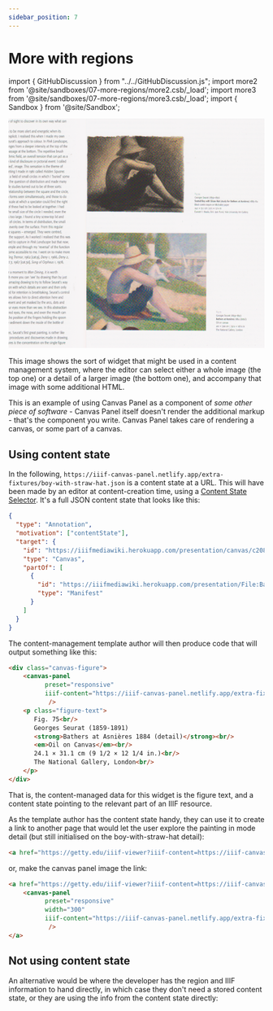 ```yaml
---
sidebar_position: 7
---
```


# More with regions

import { GitHubDiscussion } from "../../GitHubDiscussion.js";
import more2 from '@site/sandboxes/07-more-regions/more2.csb/_load';
import more3 from '@site/sandboxes/07-more-regions/more3.csb/_load';
import { Sandbox } from '@site/Sandbox';

![Excerpt from exhibition catalogue](../../static/img/examples/riley.png)

This image shows the sort of widget that might be used in a content management system, where the editor can select either a whole image (the top one) or a detail of a larger image (the bottom one), and accompany that image with some additional HTML.

This is an example of using Canvas Panel as a component of _some other piece of software_ - Canvas Panel itself doesn't render the additional markup - that's the component you write. Canvas Panel takes care of rendering a canvas, or some part of a canvas.

## Using content state

In the following, `https://iiif-canvas-panel.netlify.app/extra-fixtures/boy-with-straw-hat.json` is a content state at a URL. This will have been made by an editor at content-creation time, using a [Content State Selector](../../docs/applications/content-state-selector). It's a full JSON content state that looks like this:

```json
{
  "type": "Annotation",
  "motivation": ["contentState"],
  "target": {
    "id": "https://iiifmediawiki.herokuapp.com/presentation/canvas/c208117.json#xywh=50,990,2100,1755",
    "type": "Canvas",
    "partOf": [
      {
        "id": "https://iiifmediawiki.herokuapp.com/presentation/File:Baigneurs_a_Asnieres.jpg",
        "type": "Manifest"
      }
    ]
  }
}
```

The content-management template author will then produce code that will output something like this:

```html
<div class="canvas-figure">
    <canvas-panel 
          preset="responsive"
          iiif-content="https://iiif-canvas-panel.netlify.app/extra-fixtures/boy-with-straw-hat.json"
           />
    <p class="figure-text">
       Fig. 75<br/>
       Georges Seurat (1859-1891)
       <strong>Bathers at Asnières 1884 (detail)</strong><br/>
       <em>Oil on Canvas</em><br/>
       24.1 × 31.1 cm (9 1/2 × 12 1/4 in.)<br/>
       The National Gallery, London<br/>
    </p>
</div>
```

That is, the content-managed data for this widget is the figure text, and a content state pointing to the relevant part of an IIIF resource.

As the template author has the content state handy, they can use it to create a link to another page that would let the user explore the painting in mode detail (but still initialised on the boy-with-straw-hat detail):

```html
<a href="https://getty.edu/iiif-viewer?iiif-content=https://iiif-canvas-panel.netlify.app/extra-fixtures/boy-with-straw-hat.json">View this painting</a>
```

or, make the canvas panel image the link:

```html
<a href="https://getty.edu/iiif-viewer?iiif-content=https://iiif-canvas-panel.netlify.app/extra-fixtures/boy-with-straw-hat.json">
    <canvas-panel 
          preset="responsive"
          width="300"
          iiif-content="https://iiif-canvas-panel.netlify.app/extra-fixtures/boy-with-straw-hat.json"
           />
</a>
```

<Sandbox stacked project={more2} />


## Not using content state

An alternative would be where the developer has the region and IIIF information to hand directly, in which case they don't need a stored content state, or they are using the info from the content state directly:

<Sandbox stacked project={more3} />

<GitHubDiscussion ghid="7" />